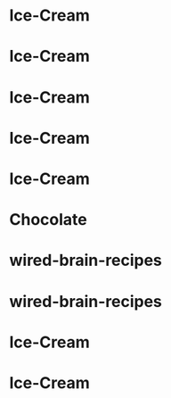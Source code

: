 # Ice-Cream
# Ice-Cream
# Ice-Cream
# Ice-Cream
# Ice-Cream
# Chocolate
# wired-brain-recipes
# wired-brain-recipes
# Ice-Cream
# Ice-Cream

